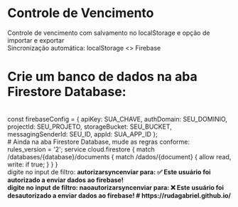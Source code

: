 # Controle de Vencimento
 Controle de vencimento com salvamento no localStorage e opção de importar e exportar
 <br>
 Sincronização automática: localStorage <> Firebase
 <br>
 # Crie um banco de dados na aba Firestore Database:
 <br>
 const firebaseConfig = {
	apiKey: SUA_CHAVE,
	authDomain: SEU_DOMINIO,
	projectId: SEU_PROJETO,
	storageBucket: SEU_BUCKET,
	messagingSenderId: SEU_ID,
	appId: SUA_APP_ID
};
<br>
# Ainda na aba Firestore Database, mude as regras conforme:
<br>
rules_version = '2';
service cloud.firestore {
  match /databases/{database}/documents {
    match /dados/{document} {
      allow read, write: if true;
    }
  }
}
 <br>
 digite no input de filtro: <b>autorizarsyncenviar<b/> para: ✅ Este usuário foi autorizado a enviar dados ao firebase!
 <br>
  digite no input de filtro: <b>naoautorizarsyncenviar<b/> para: ❌ Este usuário foi desautorizado a enviar dados ao firebase!
# https://rudagabriel.github.io/